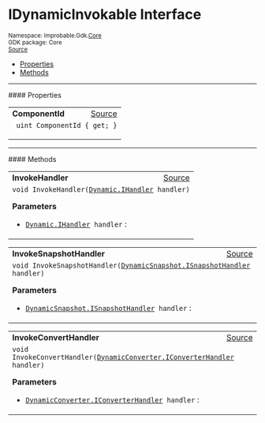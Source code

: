 
# IDynamicInvokable Interface
<sup>
Namespace: Improbable.Gdk.<a href="{{urlRoot}}/api/core-index">Core</a><br/>
GDK package: Core<br/>
<a href="https://www.github.com/spatialos/gdk-for-unity/blob/0.2.4/workers/unity/Packages/com.improbable.gdk.core/Dynamic/IDynamicInvokable.cs/#L3">Source</a>
<style>
a code {
                    padding: 0em 0.25em!important;
}
code {
                    background-color: #ffffff!important;
}
</style>
</sup>
<nav id="pageToc" class="page-toc"><ul><li><a href="#properties">Properties</a>
<li><a href="#methods">Methods</a>
</ul></nav>










</p>
<hr style="width:100%; border-top-color:#d8d8d8" />
#### Properties


</p>




<table width="100%">
    <tr>
        <td style="border-right:none"><b>ComponentId</b></td>
        <td style="border-left:none; text-align:right"><a href="https://www.github.com/spatialos/gdk-for-unity/blob/0.2.4/workers/unity/Packages/com.improbable.gdk.core/Dynamic/IDynamicInvokable.cs/#L5">Source</a></td>
    </tr>
    <tr>
        <td colspan="2">
<code> uint ComponentId { get; }</code></p>



</td>
    </tr>
</table>






</p>
<hr style="width:100%; border-top-color:#d8d8d8" />
#### Methods


</p>




<table width="100%">
    <tr>
        <td style="border-right:none"><b>InvokeHandler</b></td>
        <td style="border-left:none; text-align:right"><a href="https://www.github.com/spatialos/gdk-for-unity/blob/0.2.4/workers/unity/Packages/com.improbable.gdk.core/Dynamic/IDynamicInvokable.cs/#L6">Source</a></td>
    </tr>
    <tr>
        <td colspan="2">
<code>void InvokeHandler(<a href="{{urlRoot}}/api/core/dynamic/i-handler">Dynamic.IHandler</a> handler)</code></p>



</p>

<b>Parameters</b>

<ul>
<li><code><a href="{{urlRoot}}/api/core/dynamic/i-handler">Dynamic.IHandler</a> handler</code> : </li>
</ul>





</td>
    </tr>
</table>


<table width="100%">
    <tr>
        <td style="border-right:none"><b>InvokeSnapshotHandler</b></td>
        <td style="border-left:none; text-align:right"><a href="https://www.github.com/spatialos/gdk-for-unity/blob/0.2.4/workers/unity/Packages/com.improbable.gdk.core/Dynamic/IDynamicInvokable.cs/#L7">Source</a></td>
    </tr>
    <tr>
        <td colspan="2">
<code>void InvokeSnapshotHandler(<a href="{{urlRoot}}/api/core/dynamic-snapshot/i-snapshot-handler">DynamicSnapshot.ISnapshotHandler</a> handler)</code></p>



</p>

<b>Parameters</b>

<ul>
<li><code><a href="{{urlRoot}}/api/core/dynamic-snapshot/i-snapshot-handler">DynamicSnapshot.ISnapshotHandler</a> handler</code> : </li>
</ul>





</td>
    </tr>
</table>


<table width="100%">
    <tr>
        <td style="border-right:none"><b>InvokeConvertHandler</b></td>
        <td style="border-left:none; text-align:right"><a href="https://www.github.com/spatialos/gdk-for-unity/blob/0.2.4/workers/unity/Packages/com.improbable.gdk.core/Dynamic/IDynamicInvokable.cs/#L8">Source</a></td>
    </tr>
    <tr>
        <td colspan="2">
<code>void InvokeConvertHandler(<a href="{{urlRoot}}/api/core/dynamic-converter/i-converter-handler">DynamicConverter.IConverterHandler</a> handler)</code></p>



</p>

<b>Parameters</b>

<ul>
<li><code><a href="{{urlRoot}}/api/core/dynamic-converter/i-converter-handler">DynamicConverter.IConverterHandler</a> handler</code> : </li>
</ul>





</td>
    </tr>
</table>





